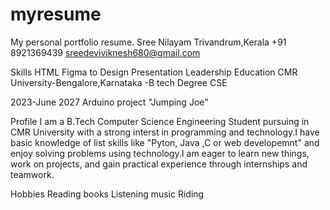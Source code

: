 # myresume
My personal portfolio resume.
Sree Nilayam
Trivandrum,Kerala
+91 8921369439
sreedeviviknesh680@gmail.com

Skills
HTML
Figma to Design
Presentation
Leadership
Education
CMR University-Bengalore,Karnataka
-B tech Degree CSE

2023-June 2027
Arduino project "Jumping Joe"

Profile
I am a B.Tech Computer Science Engineering Student pursuing in CMR University with a strong interst in programming and technology.I have basic knowledge of list skills like "Pyton, Java ,C or web developemnt" and enjoy solving problems using technology.I am eager to learn new things, work on projects, and gain practical experience through internships and teamwork.

Hobbies
Reading books
Listening music
Riding
